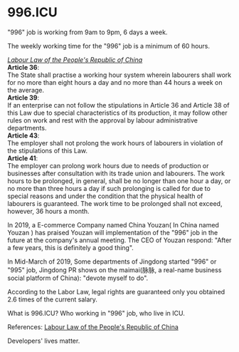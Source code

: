 996.ICU
===

"996" job is working from 9am to 9pm, 6 days a week.

The weekly working time for the "996" job is a minimum of 60 hours.

[_Labour Law of the People's Republic of China_](http://english.mofcom.gov.cn/aarticle/policyrelease/internationalpolicy/200703/20070304475283.html)  
**Article 36**:  
The State shall practise a working hour system wherein labourers shall work for no more than eight hours a day and no more than 44 hours a week on the average.  
**Article 39**:  
If an enterprise can not follow the stipulations in Article 36 and Article 38 of this Law due to special characteristics of its production, it may follow other rules on work and rest with the approval by labour administrative departments.  
**Article 43**:  
The employer shall not prolong the work hours of labourers in violation of the stipulations of this Law.  
**Article 41**:  
The employer can prolong work hours due to needs of production or businesses after consultation with its trade union and labourers. The work hours to be prolonged, in general, shall be no longer than one hour a day, or no more than three hours a day if such prolonging is called for due to special reasons and under the condition that the physical health of labourers is guaranteed. The work time to be prolonged shall not exceed, however, 36 hours a month.

In 2019, a E-commerce Company named China Youzan( In China named Youzan ) has praised Youzan will implementation of the "996" job in the future at the company's annual meeting. The CEO of Youzan respond: "After a few years, this is definitely a good thing".

In Mid-March of 2019, Some departments of Jingdong started "996" or "995" job, Jingdong PR shows on the maimai(脉脉, a real-name business social platform of China): "devote myself to do".

According to the Labor Law, legal rights are guaranteed only you obtained 2.6 times of the current salary.

What is 996.ICU? Who working in "996" job, who live in ICU.

References: [Labour Law of the People's Republic of China](http://english.mofcom.gov.cn/aarticle/policyrelease/internationalpolicy/200703/20070304475283.html)

Developers' lives matter.
